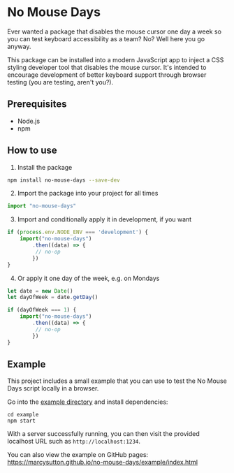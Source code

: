 # No Mouse Days

Ever wanted a package that disables the mouse cursor one day a week so you can test keyboard accessibility as a team? No? Well here you go anyway.

This package can be installed into a modern JavaScript app to inject a CSS styling developer tool that disables the mouse cursor. It's intended to encourage development of better keyboard support through browser testing (you are testing, aren't you?).

## Prerequisites

- Node.js
- npm

## How to use

1. Install the package

```sh
npm install no-mouse-days --save-dev
```

2. Import the package into your project for all times

```js
import "no-mouse-days"
```

3. Import and conditionally apply it in development, if you want

```js
if (process.env.NODE_ENV === 'development') {
    import("no-mouse-days")
        .then((data) => {
         // no-op
        })
}
```

4. Or apply it one day of the week, e.g. on Mondays

```js
let date = new Date()
let dayOfWeek = date.getDay()

if (dayOfWeek === 1) {
    import("no-mouse-days")
        .then((data) => {
         // no-op
        })
}
```

## Example

This project includes a small example that you can use to test the No Mouse Days script locally in a browser.

Go into the [example directory](https://github.com/marcysutton/no-mouse-days/tree/master/example) and install dependencies:

```
cd example
npm start
```

With a server successfully running, you can then visit the provided localhost URL such as `http://localhost:1234`.

You can also view the example on GitHub pages: https://marcysutton.github.io/no-mouse-days/example/index.html